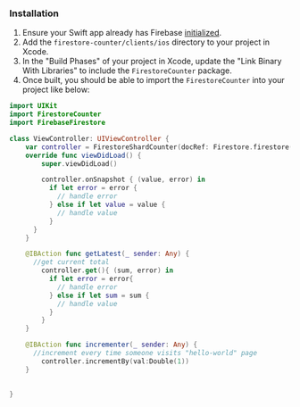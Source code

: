 ### Installation

1. Ensure your Swift app already has Firebase [initialized](https://firebase.google.com/docs/ios/setup). 
2. Add the `firestore-counter/clients/ios` directory to your project in Xcode.
3. In the "Build Phases" of your project in Xcode, update the "Link Binary With Libraries" to include the `FirestoreCounter` package. 
4. Once built, you should be able to import the `FirestoreCounter` into your project like below:

```swift
import UIKit
import FirestoreCounter
import FirebaseFirestore

class ViewController: UIViewController {
    var controller = FirestoreShardCounter(docRef: Firestore.firestore().collection("pages").document("hello-world"), field: "visits")
    override func viewDidLoad() {
        super.viewDidLoad()

        controller.onSnapshot { (value, error) in
          if let error = error {
            // handle error
          } else if let value = value {
            // handle value
          }
      }
    }

    @IBAction func getLatest(_ sender: Any) {
      //get current total
        controller.get(){ (sum, error) in
          if let error = error{
            // handle error
          } else if let sum = sum {
            // handle value   
          }
        }
    }

    @IBAction func incrementer(_ sender: Any) {
      //increment every time someone visits "hello-world" page
        controller.incrementBy(val:Double(1))
    }
    

}



```

